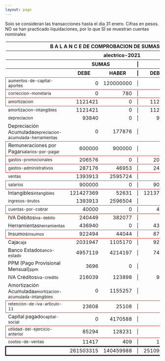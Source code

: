 ```yaml
--- 
layout: page
--- 
```

<script>

$('* div').each(function () {   
    var item = $(this).text();
    var num = Number(item).toLocaleString('en');

    if (Number(item) < 0) {
        num = num.replace('-', '');
        $(this).addClass('negMoney');
    } else {
        $(this).addClass('enMoney');
    }

    $(this).text(num);
});
</script>
 


Solo se consideran las transacciones hasta el día 31	enero.
Cifras en pesos.
NO se han practicado liquidaciones, por lo que SÍ se muestran cuentas nominales
<table rules='groups'>
<style> tfoot {  border: 3px solid black;  } </style> 
<thead><th colspan='7'> B A L A N C E  DE COMPROBACION DE SUMAS Y DE SALDOS </th> </thead>
<thead> <th colspan='7'> alectrico-2021</th></thead>
<thead> <th> </th> <th align='center' colspan= '2'>SUMAS</th> <th>|</th> <th align='center' colspan='2'>SALDOS</th> <th rowspan='2' > Errores </th> </thead>
<thead> <th></th>  <th align='center'>DEBE</th> <th align='center'>HABER</th> <th>|</th> <th align='center'>DEBER</th> <th align='center'>ACREEDOR</th> <th>A Corregir </th> </thead>
<tbody>
<tr style=' background: #fff; border: 1px solid red;'>
<td><small>aumentos-de-capital-aportes</small></td> <td align='right'>0</td> <td align='right'>120000000</td> <td> | </td> <td align='right'> 0</td> <td align='right'>120000000</td> </tr>
<tr style=' background: #fff; border: 1px solid red;'>
<td><small>correccion-monetaria</small></td> <td align='right'>0</td> <td align='right'>780</td> <td> | </td> <td align='right'> 0</td> <td align='right'>780</td> </tr>
<tr style=' background: #fff; border: 1px solid red;'>
<td><small>amortizacion</small></td> <td align='right'>1121421</td> <td align='right'>0</td> <td> | </td> <td align='right'> 1121421</td> <td align='right'>0</td> </tr>
<tr>
<td><small>amortizacion-intangibles</small></td> <td align='right'>1121421</td> <td align='right'>0</td> <td> | </td> <td align='right'> 1121421</td> <td align='right'>0</td>
</tr>
<tr>
<td><small>depreciacion</small></td> <td align='right'>93840</td> <td align='right'>0</td> <td> | </td> <td align='right'> 93840</td> <td align='right'>0</td>
</tr>
<tr>
<td>Depreciación Acumulada<small>depreciacion-acumulada-herramientas</small></td> <td align='right'>0</td> <td align='right'>177876</td> <td> | </td> <td align='right'> 0</td> <td align='right'>177876</td>
</tr>
<tr style=' background: #fff; border: 1px solid red;'>
<td>Remuneraciones por Pagar<small>salarios-por-pagar</small></td> <td align='right'>600000</td> <td align='right'>900000</td> <td> | </td> <td align='right'> 0</td> <td align='right'>300000</td> </tr>
<tr style=' background: #fff; border: 1px solid red;'>
<td><small>gastos-promocionales</small></td> <td align='right'>206576</td> <td align='right'>0</td> <td> | </td> <td align='right'> 206576</td> <td align='right'>0</td> </tr>
<tr style=' background: #fff; border: 1px solid red;'>
<td><small>gastos-administrativos</small></td> <td align='right'>287176</td> <td align='right'>46953</td> <td> | </td> <td align='right'> 240223</td> <td align='right'>0</td> </tr>
<tr>
<td><small>ventas</small></td> <td align='right'>1393913</td> <td align='right'>2595724</td> <td> | </td> <td align='right'> 0</td> <td align='right'>1201811</td>
</tr>
<tr style=' background: #fff; border: 1px solid red;'>
<td><small>salarios</small></td> <td align='right'>900000</td> <td align='right'>0</td> <td> | </td> <td align='right'> 900000</td> <td align='right'>0</td> </tr>
<tr>
<td>Intangibles<small>intangibles</small> </td> <td align='right'>121427369</td> <td align='right'>52631</td> <td> | </td> <td align='right'> 121374738</td> <td align='right'>0</td> 
<td colspan='2' style=' background: #faa; border: 1px solid red;'>Subcuenta </td>
</tr>
<tr>
<td><small>ingresos-brutos</small></td> <td align='right'>1393913</td> <td align='right'>2596504</td> <td> | </td> <td align='right'> 0</td> <td align='right'>1202591</td>
</tr>
<tr style=' background: #fff; border: 1px solid red;'>
<td><small>cuentas-por-cobrar</small></td> <td align='right'>40000</td> <td align='right'>0</td> <td> | </td> <td align='right'> 40000</td> <td align='right'>0</td> </tr>
<tr>
<td>IVA Débitos<small>iva-debito</small></td> <td align='right'>240449</td> <td align='right'>382077</td> <td> | </td> <td align='right'> 0</td> <td align='right'>141628</td>
</tr>
<tr>
<td>Herramientas<small>herramientas</small></td> <td align='right'>436940</td> <td align='right'>0</td> <td> | </td> <td align='right'> 436940</td> <td align='right'>0</td>
</tr>
<tr style=' background: #fff; border: 1px solid red;'>
<td>Insumos<small>insumos</small></td> <td align='right'>922494</td> <td align='right'>44044</td> <td> | </td> <td align='right'> 878450</td> <td align='right'>0</td> </tr>
<tr>
<td>Caja<small>caja</small></td> <td align='right'>2031947</td> <td align='right'>1105170</td> <td> | </td> <td align='right'> 926777</td> <td align='right'>0</td>
</tr>
<tr>
<td>Banco Estado<small>banco-estado</small></td> <td align='right'>4957119</td> <td align='right'>4214197</td> <td> | </td> <td align='right'> 742922</td> <td align='right'>0</td>
</tr>
<tr>
<td>PPM (Pago Provisional Mensual)<small>ppm</small></td> <td align='right'>3696</td> <td align='right'>0</td> <td> | </td> <td align='right'> 3696</td> <td align='right'>0</td>
</tr>
<tr>
<td>IVA Créditos<small>iva-credito</small></td> <td align='right'>216039</td> <td align='right'>123898</td> <td> | </td> <td align='right'> 92141</td> <td align='right'>0</td>
</tr>
<tr>
<td>Amortización Acumulada<small>amortizacion-acumulada-intangibles</small></td> <td align='right'>0</td> <td align='right'>1155257</td> <td> | </td> <td align='right'> 0</td> <td align='right'>1155257</td>
</tr>
<tr style=' background: #fff; border: 1px solid red;'>
<td><small>retencion-de-iva-articulo-11</small></td> <td align='right'>23608</td> <td align='right'>25108</td> <td> | </td> <td align='right'> 0</td> <td align='right'>1500</td> </tr>
<tr>
<td>Capital pagado<small>capital-social</small></td> <td align='right'>0</td> <td align='right'>4170588</td> <td> | </td> <td align='right'> 0</td> <td align='right'>4170588</td>
</tr>
<tr style=' background: #fff; border: 1px solid red;'>
<td><small>utilidad-del-ejercicio-anterior</small></td> <td align='right'>85294</td> <td align='right'>128231</td> <td> | </td> <td align='right'> 0</td> <td align='right'>42937</td> </tr>
<tr>
<td><small>costos-de-ventas</small></td> <td align='right'>11417</td> <td align='right'>409</td> <td> | </td> <td align='right'> 11008</td> <td align='right'>0</td>
</tr>
</tbody>
<tfoot>
<tr> <td></td> <td align='right'> <div>261503315</div></td> <td align='right'> <div>140459988</div></td><td> | </td> <td align='right'> <div>251090936</div></td> <td align='right'> <div>130047609</div></td> </tr>
</tfoot>
</table>
